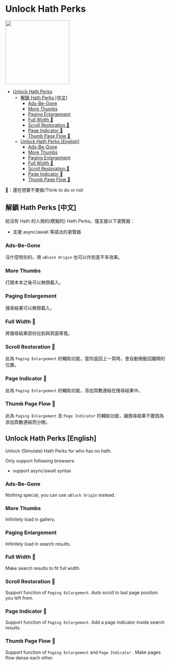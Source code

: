 # Unlock Hath Perks

<img src="UnlockHathPerks.png" width="200">

- [Unlock Hath Perks](#unlock-hath-perks)
  - [解鎖 Hath Perks [中文]](#解鎖-hath-perks-中文)
    - [Ads-Be-Gone](#ads-be-gone)
    - [More Thumbs](#more-thumbs)
    - [Paging Enlargement](#paging-enlargement)
    - [Full Width 🤔](#full-width-)
    - [Scroll Restoration 🤔](#scroll-restoration-)
    - [Page Indicator 🤔](#page-indicator-)
    - [Thumb Page Flow 🤔](#thumb-page-flow-)
  - [Unlock Hath Perks [English]](#unlock-hath-perks-english)
    - [Ads-Be-Gone](#ads-be-gone-1)
    - [More Thumbs](#more-thumbs-1)
    - [Paging Enlargement](#paging-enlargement-1)
    - [Full Width 🤔](#full-width--1)
    - [Scroll Restoration 🤔](#scroll-restoration--1)
    - [Page Indicator 🤔](#page-indicator--1)
    - [Thumb Page Flow 🤔](#thumb-page-flow--1)

🤔：還在想要不要做/Think to do or not

## 解鎖 Hath Perks [中文]

給沒有 Hath 的人用的(模擬的) Hath Perks。僅支援以下瀏覽器：

- 支援 async/await 等語法的瀏覽器

### Ads-Be-Gone

沒什麼特別的，用 `uBlock Origin` 也可以作到差不多效果。

### More Thumbs

打開本本之後可以無限載入。

### Paging Enlargement

搜尋結果可以無限載入。

### Full Width 🤔

將搜尋結果部份拉到與頁面等寬。

### Scroll Restoration 🤔

此為 `Paging Enlargement` 的輔助功能，當你返回上一頁時，會自動捲動回離開的位置。

### Page Indicator 🤔

此為 `Paging Enlargement` 的輔助功能，添加頁數連結在搜尋結果中。

### Thumb Page Flow 🤔

此為 `Paging Enlargement` 及 `Page Indicator` 的輔助功能，讓搜尋結果不要因為添加頁數連結而分開。

## Unlock Hath Perks [English]

Unlock (Simulate) Hath Perks for who has no hath.

Only support following browsers:

- support async/await syntax

### Ads-Be-Gone

Nothing special, you can use `uBlock Origin` instead.

### More Thumbs

Infinitely load in gallery.

### Paging Enlargement

Infinitely load in search results.

### Full Width 🤔

Make search results to fit full width.

### Scroll Restoration 🤔

Support function of `Paging Enlargement`. Auto scroll to last page position you left from.

### Page Indicator 🤔

Support function of `Paging Enlargement`. Add a page indicator inside search results.

### Thumb Page Flow 🤔

Support function of `Paging Enlargement` and `Page Indicator` . Make pages flow dense each other.
